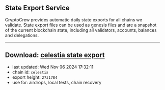 ## State Export Service
CryptoCrew provides automatic daily state exports for all chains we validate. State export files can be used as genesis files and are a snapshot of the current blockchain state, including all validators, accounts, balances and delegations.

---
**Download: [celestia state export](https://dl-eu2.ccvalidators.com/SERVICE/celestia/celestia_export_2731784.json)**
---

- last updated: Wed Nov 06 2024 17:32:11
- chain id: `celestia`
- export height: `2731784`
- use for: airdrops, local tests, chain recovery
